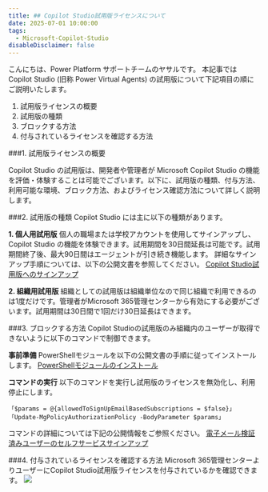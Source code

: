 ```yaml
---
title: ## Copilot Studio試用版ライセンスについて
date: 2025-07-01 10:00:00
tags:
  - Microsoft-Copilot-Studio
disableDisclaimer: false
---
```

こんにちは、Power Platform サポートチームのヤサルです。
本記事では Copilot Studio (旧称 Power Virtual Agents) の試用版について下記項目の順にご説明いたします。
1. 試用版ライセンスの概要
2. 試用版の種類 
3. ブロックする方法
4. 付与されているライセンスを確認する方法

<!-- more -->

###1. 試用版ライセンスの概要

Copilot Studio の試用版は、開発者や管理者が Microsoft Copilot Studio の機能を評価・体験することは可能でございます。以下に、試用版の種類、付与方法、利用可能な環境、ブロック方法、およびライセンス確認方法について詳しく説明します。 

###2. 試用版の種類
Copilot Studio には主に以下の種類があります。

**1. 個人用試用版**
   個人の職場または学校アカウントを使用してサインアップし、Copilot Studio の機能を体験できます。試用期間を30日間延長は可能です。試用期間終了後、最大90日間はエージェントが引き続き機能します。 
   詳細なサインアップ手順については、以下の公開文書を参照してください。
   [Copilot Studio試用版へのサインアップ](https://learn.microsoft.com/ja-jp/microsoft-copilot-studio/sign-up-individual)
   

**2. 組織用試用版**
   組織としての試用版は組織単位なので同じ組織で利用できるのは1度だけです。管理者がMicrosoft 365管理センターから有効にする必要がございます。試用期間は30日間で1回だけ30日延長はできます。

###3. ブロックする方法
Copilot Studioの試用版のみ組織内のユーザーが取得できないように以下のコマンドで制御できます。

**事前準備**
PowerShellモジュールを以下の公開文書の手順に従ってインストールします。
[PowerShellモジュールのインストール](https://learn.microsoft.com/ja-jp/power-platform/admin/powerapps-powershell)

**コマンドの実行**
以下のコマンドを実行し試用版のライセンスを無効化し、利用停止にします。

```PowerShellコマンド
「$params = @{allowedToSignUpEmailBasedSubscriptions = $false}」
「Update-MgPolicyAuthorizationPolicy -BodyParameter $params」
```
コマンドの詳細については下記の公開情報をご参照ください。
[電子メール検証済みユーザーのセルフサービスサインアップ](https://learn.microsoft.com/ja-jp/entra/identity/users/directory-self-service-signup)

###4. 付与されているライセンスを確認する方法
Microsoft 365管理センターよりユーザーにCopilot Studio試用版ライセンスを付与されているかを確認できます。
![](.copilot-studio-trial-license/④M365AdmiCenter_LicenseAssignment.png)